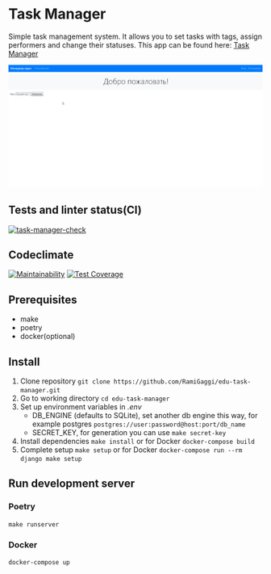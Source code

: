 # Task Manager

Simple task management system. It allows you to set tasks with tags, assign performers and change their statuses.
This app can be found here: [Task Manager](https://task-manager-1085.herokuapp.com/)

![Task Manager](materials/task-manager.gif)

## Tests and linter status(CI)

[![task-manager-check](https://github.com/RamiGaggi/python-project-lvl4/actions/workflows/task-manager-check.yml/badge.svg)](https://github.com/RamiGaggi/python-project-lvl4/actions/workflows/task-manager-check.yml)

## Codeclimate

[![Maintainability](https://api.codeclimate.com/v1/badges/3549747d7c3402b3597e/maintainability)](https://codeclimate.com/github/RamiGaggi/edu-task-manager/maintainability)
[![Test Coverage](https://api.codeclimate.com/v1/badges/3549747d7c3402b3597e/test_coverage)](https://codeclimate.com/github/RamiGaggi/edu-task-manager/test_coverage)

## Prerequisites

- make
- poetry
- docker(optional)

## Install

1) Clone repository ```git clone https://github.com/RamiGaggi/edu-task-manager.git```
2) Go to working directory ```cd edu-task-manager```
3) Set up environment variables in  *.env*
   - DB_ENGINE (defaults to SQLite), set another db engine this way, for example postgres `postgres://user:password@host:port/db_name`
   - SECRET_KEY, for generation you can use `make secret-key`
4) Install dependencies ```make install``` or for Docker ```docker-compose build```
5) Сomplete setup `make setup` or for Docker ```docker-compose run --rm django make setup```

## Run development server

### Poetry

```
make runserver
```

### Docker

```
docker-compose up
```
